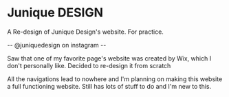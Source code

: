 # Junique DESIGN
A Re-design of Junique Design's website. For practice.

-- @juniquedesign on instagram -- 

Saw that one of my favorite page's website was created by Wix, which I don't personally like. Decided to re-design it from scratch

All the navigations lead to nowhere and I'm planning on making this website a full functioning website. Still has lots of stuff to do and I'm new to this.

